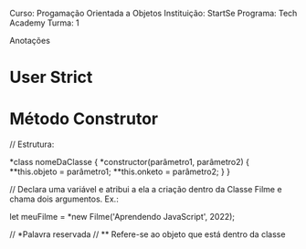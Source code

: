 Curso: Progamação Orientada a Objetos
Instituição: StartSe
Programa: Tech Academy
Turma: 1

Anotações

# User Strict

# Método Construtor

// Estrutura:

*class nomeDaClasse {
  *constructor(parâmetro1, parâmetro2) {
    **this.objeto = parâmetro1;
    **this.onketo = parâmetro2;
  }
}


// Declara uma variável e atribui a ela a criação dentro da Classe Filme e chama dois argumentos. Ex.:

let meuFilme = *new Filme('Aprendendo JavaScript', 2022);

// *Palavra reservada
// ** Refere-se ao objeto que está dentro da classe